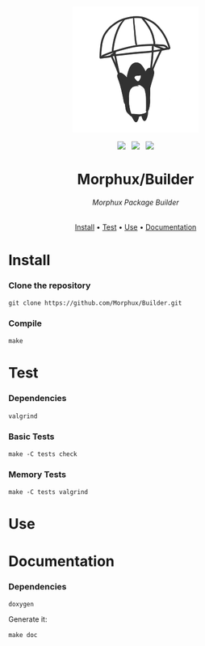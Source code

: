 <p align="center">
<img src="https://raw.githubusercontent.com/Morphux/Graphic/master/logo/single_penguin.png" /><br />
</p>
<p align="center">
<img src="https://img.shields.io/badge/language-c-blue.svg" /> &nbsp;
<img src="https://img.shields.io/badge/license-Apache--2.0-yellow.svg" /> &nbsp;
<a href="https://travis-ci.org/Morphux/lib"><img src="https://travis-ci.org/Morphux/Builder.svg?branch=master"/></a>
<br />
<h1 align="center" style="border:none">Morphux/Builder</h1>
<h6 align="center">Morphux Package Builder</h6>
</p>
<p align="center">
<a href="#install">Install</a> • <a href="#test">Test</a> • <a href="#use">Use</a> • <a href="#documentation">Documentation</a>
</p>

# Install
### Clone the repository
```
git clone https://github.com/Morphux/Builder.git
```

### Compile
```
make
```

# Test
### Dependencies
```
valgrind
```
### Basic Tests
```
make -C tests check
```
### Memory Tests
```
make -C tests valgrind
```

# Use

# Documentation
### Dependencies
```
doxygen
```

Generate it:
```
make doc
```
